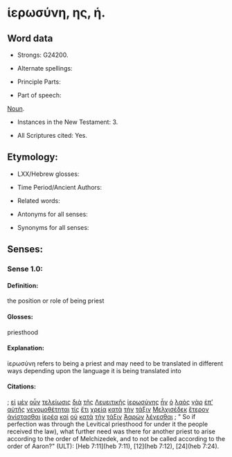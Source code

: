 # ἱερωσύνη, ης, ἡ.

<!-- Status: S3=Needs2ndReview -->
<!-- Lexica used for edits: BDAG, LN, FFM, A-S  -->

## Word data

* Strongs: G24200.

* Alternate spellings:

* Principle Parts: 

* Part of speech: 

[Noun](http://ugg.readthedocs.io/en/latest/noun.html).

* Instances in the New Testament: 3.

* All Scriptures cited: Yes.

## Etymology: 

* LXX/Hebrew glosses: 

* Time Period/Ancient Authors: 

* Related words: 

* Antonyms for all senses:

* Synonyms for all senses: 

## Senses:

### Sense  1.0: 

#### Definition: 

the position or role of being priest

#### Glosses: 

priesthood

#### Explanation: 

ἱερωσύνη refers to being a priest and may need to be translated in different ways depending upon the language it is being translated into

#### Citations: 

; [εἰ](../G14870/01.md) [μὲν](../G33030/01.md) [οὖν](../G37670/01.md) [τελείωσις](../G50500/01.md) [διὰ](../G12230/01.md) [τῆς](../G35880/01.md) [Λευειτικῆς](../G30200/01.md) [ἱερωσύνης](../G24200/01.md) [ἦν](../G99999/01.md) [ὁ](../G35880/01.md) [λαὸς](../G29920/01.md) [γὰρ](../G10630/01.md) [ἐπ’](../G19090/01.md) [αὐτῆς](../G08460/01.md) [νενομοθέτηται](../G35490/01.md) [τίς](../G51010/01.md) [ἔτι](../G20890/01.md) [χρεία](../G55320/01.md) [κατὰ](../G25960/01.md) [τὴν](../G35880/01.md) [τάξιν](../G50100/01.md) [Μελχισέδεκ](../G31980/01.md) [ἕτερον](../G20870/01.md) [ἀνίστασθαι](../G04500/01.md) [ἱερέα](../G24090/01.md) [καὶ](../G25320/01.md) [οὐ](../G37560/01.md) [κατὰ](../G25960/01.md) [τὴν](../G35880/01.md) [τάξιν](../G50100/01.md) [Ἀαρὼν](../G00020/01.md) [λέγεσθαι](../G30040/01.md)
; " So if perfection was through the Levitical priesthood for under it the people received the law), what further need was there for another priest to arise according to the order of Melchizedek, and to not be called according to the order of Aaron?" (ULT): 
[Heb 7:11](heb 7:11), [12](heb 7:12), [24](heb 7:24).
